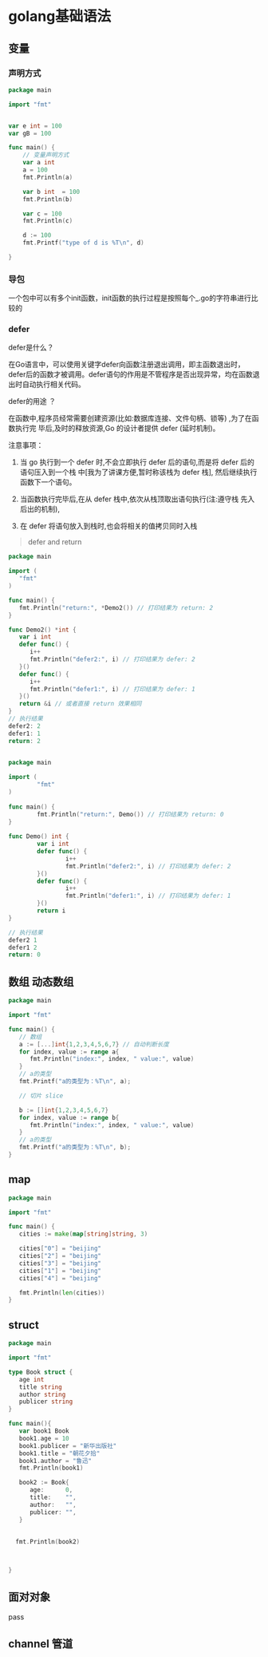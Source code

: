 # golang基础语法

## 变量

### 声明方式

```go
package main

import "fmt"


var	e int = 100
var gB = 100

func main() {
	// 变量声明方式
	var a int
	a = 100
	fmt.Println(a)

	var b int  = 100
	fmt.Println(b)

	var c = 100
	fmt.Println(c)

	d := 100
	fmt.Printf("type of d is %T\n", d)

}
```

### 导包

一个包中可以有多个init函数，init函数的执行过程是按照每个_.go的字符串进行比较的



### defer

defer是什么？

  在Go语言中，可以使用关键字defer向函数注册退出调用，即主函数退出时，defer后的函数才被调用。defer语句的作用是不管程序是否出现异常，均在函数退出时自动执行相关代码。 

defer的用途 ？

在函数中,程序员经常需要创建资源(比如:数据库连接、文件句柄、锁等) ,为了在函数执行完 毕后,及时的释放资源,Go 的设计者提供 defer (延时机制)。

 注意事项： 

1) 当 go 执行到一个 defer 时,不会立即执行 defer 后的语句,而是将 defer 后的语句压入到一个栈 中[我为了讲课方便,暂时称该栈为 defer 栈], 然后继续执行函数下一个语句。 

2) 当函数执行完毕后,在从 defer 栈中,依次从栈顶取出语句执行(注:遵守栈 先入后出的机制), 

3) 在 defer 将语句放入到栈时,也会将相关的值拷贝同时入栈

> defer and return

```go
package main

import (
   "fmt"
)

func main() {
   fmt.Println("return:", *Demo2()) // 打印结果为 return: 2
}

func Demo2() *int {
   var i int
   defer func() {
      i++
      fmt.Println("defer2:", i) // 打印结果为 defer: 2
   }()
   defer func() {
      i++
      fmt.Println("defer1:", i) // 打印结果为 defer: 1
   }()
   return &i // 或者直接 return 效果相同
}
// 执行结果
defer2: 2
defer1: 1
return: 2


package main
 
import (
        "fmt"
)
 
func main() {
        fmt.Println("return:", Demo()) // 打印结果为 return: 0
}
 
func Demo() int {
        var i int
        defer func() {
                i++
                fmt.Println("defer2:", i) // 打印结果为 defer: 2
        }()
        defer func() {
                i++
                fmt.Println("defer1:", i) // 打印结果为 defer: 1
        }()
        return i
}

// 执行结果
defer2 1 
defer1 2 
return: 0
```

## 数组 动态数组



```go
package main

import "fmt"

func main() {
   // 数组
   a := [...]int{1,2,3,4,5,6,7} // 自动判断长度
   for index, value := range a{
      fmt.Println("index:", index, " value:", value)
   }
   // a的类型
   fmt.Printf("a的类型为：%T\n", a);

   // 切片 slice

   b := []int{1,2,3,4,5,6,7}
   for index, value := range b{
      fmt.Println("index:", index, " value:", value)
   }
   // a的类型
   fmt.Printf("a的类型为：%T\n", b);
}
```

## map

```go
package main

import "fmt"

func main() {
   cities := make(map[string]string, 3)

   cities["0"] = "beijing"
   cities["2"] = "beijing"
   cities["3"] = "beijing"
   cities["1"] = "beijing"
   cities["4"] = "beijing"

   fmt.Println(len(cities))
}
```



## struct

```go
package main

import "fmt"

type Book struct {
   age int
   title string
   author string
   publicer string
}

func main(){
   var book1 Book
   book1.age = 10
   book1.publicer = "新华出版社"
   book1.title = "朝花夕拾"
   book1.author = "鲁迅"
   fmt.Println(book1)

   book2 := Book{
      age:      0,
      title:    "",
      author:   "",
      publicer: "",
   }
 
    
  fmt.Println(book2)



}
```



## 面对对象

pass



## channel 管道



